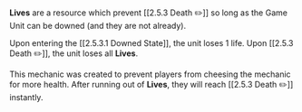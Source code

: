 **Lives** are a resource which prevent [[2.5.3 Death ✏️]] so long as the Game Unit can be downed (and they are not already).

Upon entering the [[2.5.3.1 Downed State]], the unit loses 1 life.
Upon [[2.5.3 Death ✏️]], the unit loses all **Lives**. 

This mechanic was created to prevent players from cheesing the mechanic for more health. 
After running out of **Lives**, they will reach [[2.5.3 Death ✏️]] instantly.